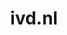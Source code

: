 ---
layout: post
title: "ivd.nl"
internal_url: "/dutchgov/ivd.nl.html"
subdomains_count: 5
all_subdomains_count: 16
urls_count: 4
ssl_rank: 0
http_rank: 70
url_link: /data/ivd.nl/urls.txt
all_subdomains_link: /data/ivd.nl/all_subdomains.txt
subdomains_link: /data/ivd.nl/subdomains.txt
categories: dutchgov
---